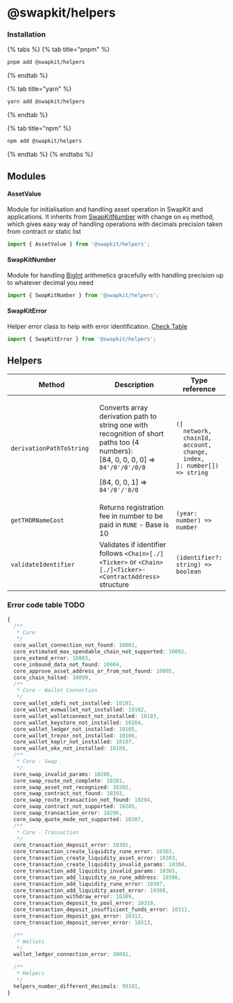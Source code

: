 # @swapkit/helpers

### Installation

{% tabs %}
{% tab title="pnpm" %}
```bash
pnpm add @swapkit/helpers
```
{% endtab %}

{% tab title="yarn" %}
```bash
yarn add @swapkit/helpers
```
{% endtab %}

{% tab title="npm" %}
```bash
npm add @swapkit/helpers
```
{% endtab %}
{% endtabs %}

## Modules

#### AssetValue

Module for initialisation and handling asset operation in SwapKit and applications. It inherits from [SwapKitNumber](core-2.md#swapkitnumber) with change on `eq` method, which gives easy way of handling operations with decimals precision taken from contract or static list

```typescript
import { AssetValue } from '@swapkit/helpers';
```

#### SwapKitNumber

Module for handling [BigInt](https://developer.mozilla.org/en-US/docs/Web/JavaScript/Reference/Global\_Objects/BigInt) arithmetics gracefully with handling precision up to whatever decimal you need

```typescript
import { SwapKitNumber } from '@swapkit/helpers';
```

#### SwapKitError

Helper error class to help with error identification. [Check Table](core-2.md#error-code-table)

```typescript
import { SwapKitError } from '@swapkit/helpers';
```

## Helpers

<table data-full-width="true"><thead><tr><th width="273.5">Method</th><th width="381">Description</th><th>Type reference</th></tr></thead><tbody><tr><td><code>derivationPathToString</code></td><td><p>Converts array derivation path to string one with recognition of short paths too (4 numbers): <br>[84, 0, 0, 0, 0] => <code>84'/0'/0'/0/0</code> </p><p>[84, 0, 0, 1] => <code>84'/0'/'0/0</code></p></td><td><pre class="language-typescript"><code class="lang-typescript">([
  network,
  chainId,
  account,
  change,
  index,
]: number[]) => string
</code></pre></td></tr><tr><td><code>getTHORNameCost</code></td><td>Returns registration fee in number to be paid in <code>RUNE</code> - Base is 10</td><td><pre class="language-typescript"><code class="lang-typescript">(year: number) => number
</code></pre></td></tr><tr><td><code>validateIdentifier</code></td><td>Validates if identifier follows <code>&#x3C;Chain>[./]&#x3C;Ticker></code> or <code>&#x3C;Chain>[./]&#x3C;Ticker>-&#x3C;ContractAddress></code> structure</td><td><pre class="language-typescript"><code class="lang-typescript">(identifier?: string) => boolean
</code></pre></td></tr></tbody></table>

### Error code table TODO

```typescript
{
  /**
   * Core
   */
  core_wallet_connection_not_found: 10001,
  core_estimated_max_spendable_chain_not_supported: 10002,
  core_extend_error: 10003,
  core_inbound_data_not_found: 10004,
  core_approve_asset_address_or_from_not_found: 10005,
  core_chain_halted: 10099,
  /**
   * Core - Wallet Connection
   */
  core_wallet_xdefi_not_installed: 10101,
  core_wallet_evmwallet_not_installed: 10102,
  core_wallet_walletconnect_not_installed: 10103,
  core_wallet_keystore_not_installed: 10104,
  core_wallet_ledger_not_installed: 10105,
  core_wallet_trezor_not_installed: 10106,
  core_wallet_keplr_not_installed: 10107,
  core_wallet_okx_not_installed: 10108,
  /**
   * Core - Swap
   */
  core_swap_invalid_params: 10200,
  core_swap_route_not_complete: 10201,
  core_swap_asset_not_recognized: 10202,
  core_swap_contract_not_found: 10203,
  core_swap_route_transaction_not_found: 10204,
  core_swap_contract_not_supported: 10205,
  core_swap_transaction_error: 10206,
  core_swap_quote_mode_not_supported: 10207,
  /**
   * Core - Transaction
   */
  core_transaction_deposit_error: 10301,
  core_transaction_create_liquidity_rune_error: 10302,
  core_transaction_create_liquidity_asset_error: 10303,
  core_transaction_create_liquidity_invalid_params: 10304,
  core_transaction_add_liquidity_invalid_params: 10305,
  core_transaction_add_liquidity_no_rune_address: 10306,
  core_transaction_add_liquidity_rune_error: 10307,
  core_transaction_add_liquidity_asset_error: 10308,
  core_transaction_withdraw_error: 10309,
  core_transaction_deposit_to_pool_error: 10310,
  core_transaction_deposit_insufficient_funds_error: 10311,
  core_transaction_deposit_gas_error: 10312,
  core_transaction_deposit_server_error: 10313,

  /**
   * Wallets
   */
  wallet_ledger_connection_error: 20001,

  /**
   * Helpers
   */
  helpers_number_different_decimals: 99101,
}
```
